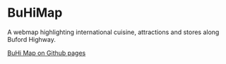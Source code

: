 # BuHiMap

A webmap highlighting international cuisine, attractions and stores along Buford Highway.  

[BuHi Map on Github pages](https://samdotson1992.github.io/BuHiMap/)